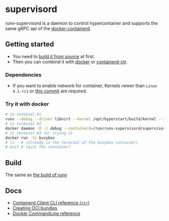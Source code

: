 # supervisord

runv-supervisord is a daemon to control hypercontainer and supports the same gRPC api of the [docker-containerd](https://github.com/docker/containerd/).

## Getting started

 - You need to [build it from source](https://github.com/hyperhq/runv#build) at first.
 - Then you can combind it with [docker](https://github.com/docker/docker) or [containerd-ctr](https://github.com/docker/containerd/tree/master/ctr).

### Dependencies
 - If you want to enable network for container, Kernels newer than `Linux 4.1-rc1` or [this commit](https://git.kernel.org/cgit/linux/kernel/git/torvalds/linux.git/commit/drivers/net/veth.c?id=a45253bf32bf49cdb2807bad212b84f5ab51ac26) are required.

### Try it with docker

```bash
# in terminal #1
runv --debug --driver libvirt --kernel /opt/hyperstart/build/kernel --initrd /opt/hyperstart/build/hyper-initrd.img supervisord
# in terminal #2
docker daemon -D -l debug --containerd=/run/runv-supervisord/supervisord.sock
# in terminal #3 for trying it
docker run -ti busybox
# ls   # (already in the terminal of the busybox container)
# exit # (quit the container)
```

## Build
The same as [the build of runv](https://github.com/hyperhq/runv#build)

## Docs

 * [Containerd Client CLI reference (`ctr`)](https://github.com/docker/containerd/tree/master/docs/cli.md)
 * [Creating OCI bundles](https://github.com/docker/containerd/tree/master/docs/bundle.md)
 * [Docker CommandLine reference](https://github.com/docker/docker/tree/master/docs/reference/commandline)

